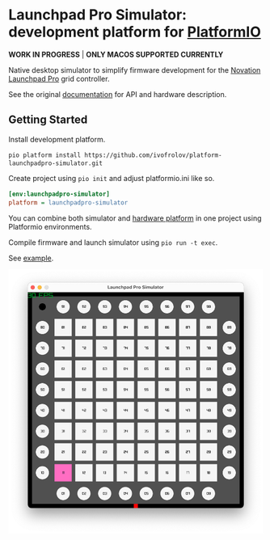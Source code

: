 # Launchpad Pro Simulator: development platform for [PlatformIO](https://platformio.org/)

**WORK IN PROGRESS** | **ONLY MACOS SUPPORTED CURRENTLY**

Native desktop simulator to simplify firmware development for the [Novation Launchpad Pro](https://novationmusic.com/products/launchpad-pro) grid controller.

See the original [documentation](https://github.com/dvhdr/launchpad-pro) for API and hardware description.

## Getting Started

Install development platform.

    pio platform install https://github.com/ivofrolov/platform-launchpadpro-simulator.git

Create project using `pio init` and adjust platformio.ini like so.

``` ini
[env:launchpadpro-simulator]
platform = launchpadpro-simulator
```

You can combine both simulator and [hardware platform](https://github.com/ivofrolov/platform-launchpadpro) in one project using Platformio environments.

Compile firmware and launch simulator using `pio run -t exec`.

See [example](/examples/simple).

![Screenshot](/assets/screenshot.png)
